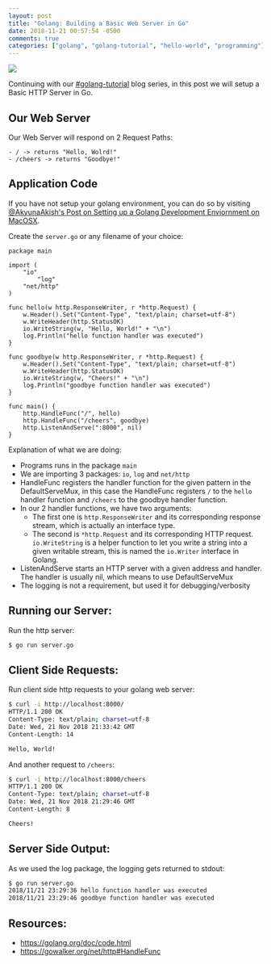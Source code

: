 ```yaml
---
layout: post
title: "Golang: Building a Basic Web Server in Go"
date: 2018-11-21 00:57:54 -0500
comments: true
categories: ["golang", "golang-tutorial", "hello-world", "programming"] 
---
```


![](https://objects.ruanbekker.com/assets/images/golang-web-server.png)

Continuing with our [#golang-tutorial](https://blog.ruanbekker.com/blog/categories/golang-tutorial/) blog series, in this post we will setup a Basic HTTP Server in Go.

## Our Web Server

Our Web Server will respond on 2 Request Paths:

```
- / -> returns "Hello, Wolrd!"
- /cheers -> returns "Goodbye!"
```

## Application Code

If you have not setup your golang environment, you can do so by visiting [@AkyunaAkish's Post on Setting up a Golang Development Enviornment on MacOSX](https://medium.com/@AkyunaAkish/setting-up-a-golang-development-environment-mac-os-x-d58e5a7ea24f).

Create the `server.go` or any filename of your choice:

```golang
package main

import (
	"io"
        "log"
	"net/http"
)

func hello(w http.ResponseWriter, r *http.Request) {
	w.Header().Set("Content-Type", "text/plain; charset=utf-8")
	w.WriteHeader(http.StatusOK)
	io.WriteString(w, "Hello, World!" + "\n")
	log.Println("hello function handler was executed")
}

func goodbye(w http.ResponseWriter, r *http.Request) {
	w.Header().Set("Content-Type", "text/plain; charset=utf-8")
	w.WriteHeader(http.StatusOK)
	io.WriteString(w, "Cheers!" + "\n")
	log.Println("goodbye function handler was executed")
}

func main() {
	http.HandleFunc("/", hello)
	http.HandleFunc("/cheers", goodbye)
	http.ListenAndServe(":8000", nil)
}
```

Explanation of what we are doing:

- Programs runs in the package `main`
- We are importing 3 packages: `io`, `log` and `net/http`
- HandleFunc registers the handler function for the given pattern in the DefaultServeMux, in this case the HandleFunc registers `/` to the `hello` handler function and `/cheers` to the goodbye handler function.
- In our 2 handler functions, we have two arguments: 
  - The first one is `http.ResponseWriter` and its corresponding response stream, which is actually an interface type. 
  - The second is `*http.Request` and its corresponding HTTP request. `io.WriteString` is a helper function to let you write a string into a given writable stream, this is named the `io.Writer` interface in Golang. 
- ListenAndServe starts an HTTP server with a given address and handler. The handler is usually nil, which means to use DefaultServeMux
- The logging is not a requirement, but used it for debugging/verbosity

## Running our Server:

Run the http server:

```bash
$ go run server.go
```

## Client Side Requests:

Run client side http requests to your golang web server:

```bash
$ curl -i http://localhost:8000/
HTTP/1.1 200 OK
Content-Type: text/plain; charset=utf-8
Date: Wed, 21 Nov 2018 21:33:42 GMT
Content-Length: 14

Hello, World!
```

And another request to `/cheers`:

```bash
$ curl -i http://localhost:8000/cheers
HTTP/1.1 200 OK
Content-Type: text/plain; charset=utf-8
Date: Wed, 21 Nov 2018 21:29:46 GMT
Content-Length: 8

Cheers!
```

## Server Side Output:

As we used the log package, the logging gets returned to stdout:

```bash
$ go run server.go
2018/11/21 23:29:36 hello function handler was executed
2018/11/21 23:29:46 goodbye function handler was executed
```

## Resources:

- https://golang.org/doc/code.html
- https://gowalker.org/net/http#HandleFunc

